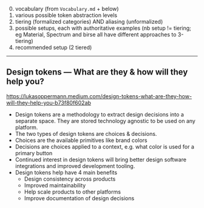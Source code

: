 0. vocabulary (from `Vocabulary.md` + below)
1. various possible token abstraction levels
2. tiering (formalized categories) AND aliasing (unformalized)
3. possible setups, each with authoritative examples (nb setup != tiering; eg Material, Spectrum and birse all have different approaches to 3-tiering)
3. recommended setup (2 tiered)

---

## Design tokens — What are they & how will they help you?

<https://lukasoppermann.medium.com/design-tokens-what-are-they-how-will-they-help-you-b73f80f602ab>
<!--date d'ajout : 28/01/2021-->

- Design tokens are a methodology to extract design decisions into a separate space. They are stored technology agnostic to be used on any platform.
- The two types of design tokens are choices & decisions.
- Choices are the available primitives like brand colors
- Decisions are choices applied to a context, e.g. what color is used for a primary button
- Continued interest in design tokens will bring better design software integrations and improved development tooling.
- Design tokens help have 4 main benefits
	- Design consistency across products
	- Improved maintainability
	- Help scale products to other platforms
	- Improve documentation of design decisions
